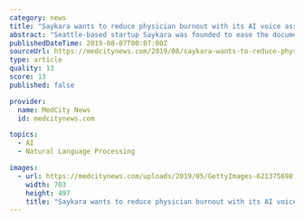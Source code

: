 ```yaml
---
category: news
title: "Saykara wants to reduce physician burnout with its AI voice assistant"
abstract: "Seattle-based startup Saykara was founded to ease the documentation process for clinicians using AI-based voice recognition program that can be used to create clinical notes and push them to the EHR."
publishedDateTime: 2019-08-07T00:07:00Z
sourceUrl: https://medcitynews.com/2019/08/saykara-wants-to-reduce-physician-burnout-with-its-ai-voice-assistant/?_hsenc=p2ANqtz-_5itYXqCFidRV41S5ragehNAjjBpUOrmF9Vj1ah6GJzLnoknoRcsC7EWNj3T4POXCL7PMSaM6_jQoCp5XWFHI8tIiRdQ&_hsmi=75438765
type: article
quality: 13
score: 13
published: false

provider:
  name: MedCity News
  id: medcitynews.com

topics:
  - AI
  - Natural Language Processing

images:
  - url: https://medcitynews.com/uploads/2019/05/GettyImages-621375698.jpg
    width: 703
    height: 497
    title: "Saykara wants to reduce physician burnout with its AI voice assistant"
---
```

